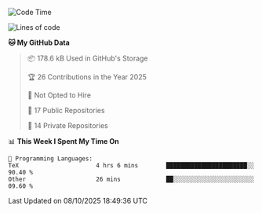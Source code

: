<!--START_SECTION:waka-->
![Code Time](http://img.shields.io/badge/Code%20Time-1%2C140%20hrs%2031%20mins-blue)

![Lines of code](https://img.shields.io/badge/From%20Hello%20World%20I%27ve%20Written-225.4%20thousand%20lines%20of%20code-blue)

**🐱 My GitHub Data** 

> 📦 178.6 kB Used in GitHub's Storage 
 > 
> 🏆 26 Contributions in the Year 2025
 > 
> 🚫 Not Opted to Hire
 > 
> 📜 17 Public Repositories 
 > 
> 🔑 14 Private Repositories 
 > 
📊 **This Week I Spent My Time On** 

```text
💬 Programming Languages: 
TeX                      4 hrs 6 mins        ███████████████████████░░   90.40 % 
Other                    26 mins             ██░░░░░░░░░░░░░░░░░░░░░░░   09.60 % 
```


 Last Updated on 08/10/2025 18:49:36 UTC
<!--END_SECTION:waka-->
